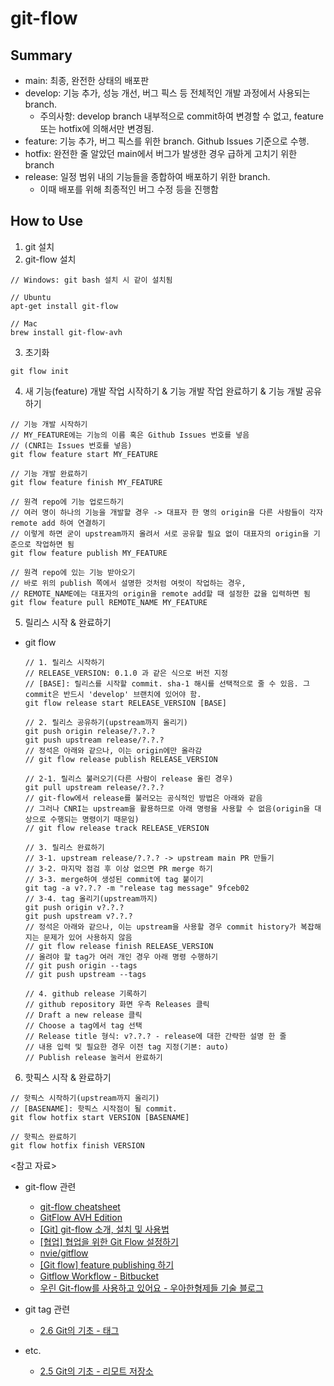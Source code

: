 # git-flow

## Summary

- main: 최종, 완전한 상태의 배포판
- develop: 기능 추가, 성능 개선, 버그 픽스 등 전체적인 개발 과정에서 사용되는 branch.
  - 주의사항: develop branch 내부적으로 commit하여 변경할 수 없고, feature 또는 hotfix에 의해서만 변경됨.
- feature: 기능 추가, 버그 픽스를 위한 branch. Github Issues 기준으로 수행.
- hotfix: 완전한 줄 알았던 main에서 버그가 발생한 경우 급하게 고치기 위한 branch
- release: 일정 범위 내의 기능들을 종합하여 배포하기 위한 branch.
  - 이때 배포를 위해 최종적인 버그 수정 등을 진행함

## How to Use

1. git 설치
2. git-flow 설치

```
// Windows: git bash 설치 시 같이 설치됨

// Ubuntu
apt-get install git-flow

// Mac
brew install git-flow-avh
```

3. 초기화

```
git flow init
```

4. 새 기능(feature) 개발 작업 시작하기 & 기능 개발 작업 완료하기 & 기능 개발 공유하기

```
// 기능 개발 시작하기
// MY_FEATURE에는 기능의 이름 혹은 Github Issues 번호를 넣음
// (CNRI는 Issues 번호를 넣음)
git flow feature start MY_FEATURE

// 기능 개발 완료하기
git flow feature finish MY_FEATURE

// 원격 repo에 기능 업로드하기
// 여러 명이 하나의 기능을 개발할 경우 -> 대표자 한 명의 origin을 다른 사람들이 각자 remote add 하여 연결하기
// 이렇게 하면 굳이 upstream까지 올려서 서로 공유할 필요 없이 대표자의 origin을 기준으로 작업하면 됨
git flow feature publish MY_FEATURE

// 원격 repo에 있는 기능 받아오기
// 바로 위의 publish 쪽에서 설명한 것처럼 여럿이 작업하는 경우,
// REMOTE_NAME에는 대표자의 origin을 remote add할 때 설정한 값을 입력하면 됨
git flow feature pull REMOTE_NAME MY_FEATURE
```

5. 릴리스 시작 & 완료하기

- git flow

  ```
  // 1. 릴리스 시작하기
  // RELEASE_VERSION: 0.1.0 과 같은 식으로 버전 지정
  // [BASE]: 릴리스를 시작할 commit. sha-1 해시를 선택적으로 줄 수 있음. 그 commit은 반드시 'develop' 브랜치에 있어야 함.
  git flow release start RELEASE_VERSION [BASE]

  // 2. 릴리스 공유하기(upstream까지 올리기)
  git push origin release/?.?.?
  git push upstream release/?.?.?
  // 정석은 아래와 같으나, 이는 origin에만 올라감
  // git flow release publish RELEASE_VERSION

  // 2-1. 릴리스 불러오기(다른 사람이 release 올린 경우)
  git pull upstream release/?.?.?
  // git-flow에서 release를 불러오는 공식적인 방법은 아래와 같음
  // 그러나 CNRI는 upstream을 활용하므로 아래 명령을 사용할 수 없음(origin을 대상으로 수행되는 명령이기 때문임)
  // git flow release track RELEASE_VERSION

  // 3. 릴리스 완료하기
  // 3-1. upstream release/?.?.? -> upstream main PR 만들기
  // 3-2. 마지막 점검 후 이상 없으면 PR merge 하기
  // 3-3. merge하여 생성된 commit에 tag 붙이기
  git tag -a v?.?.? -m "release tag message" 9fceb02
  // 3-4. tag 올리기(upstream까지)
  git push origin v?.?.?
  git push upstream v?.?.?
  // 정석은 아래와 같으나, 이는 upstream을 사용할 경우 commit history가 복잡해지는 문제가 있어 사용하지 않음
  // git flow release finish RELEASE_VERSION
  // 올려야 할 tag가 여러 개인 경우 아래 명령 수행하기
  // git push origin --tags
  // git push upstream --tags

  // 4. github release 기록하기
  // github repository 화면 우측 Releases 클릭
  // Draft a new release 클릭
  // Choose a tag에서 tag 선택
  // Release title 형식: v?.?.? - release에 대한 간략한 설명 한 줄
  // 내용 입력 및 필요한 경우 이전 tag 지정(기본: auto)
  // Publish release 눌러서 완료하기

  ```

6. 핫픽스 시작 & 완료하기

```
// 핫픽스 시작하기(upstream까지 올리기)
// [BASENAME]: 핫픽스 시작점이 될 commit.
git flow hotfix start VERSION [BASENAME]

// 핫픽스 완료하기
git flow hotfix finish VERSION
```

<참고 자료>

- git-flow 관련

  - [git-flow cheatsheet](https://danielkummer.github.io/git-flow-cheatsheet/index.ko_KR.html)
  - [GitFlow AVH Edition](https://git.logikum.hu/flow)
  - [[Git] git-flow 소개, 설치 및 사용법](https://hbase.tistory.com/60)
  - [[협업] 협업을 위한 Git Flow 설정하기](https://overcome-the-limits.tistory.com/7)
  - [nvie/gitflow](https://github.com/nvie/gitflow/wiki/Windows)
  - [[Git flow] feature publishing 하기](https://yujuwon.tistory.com/entry/Git-flow-feature-publishing-%ED%95%98%EA%B8%B0)
  - [Gitflow Workflow - Bitbucket](https://www.atlassian.com/git/tutorials/comparing-workflows/gitflow-workflow)
  - [우린 Git-flow를 사용하고 있어요 - 우아한형제들 기술 블로그](https://techblog.woowahan.com/2553/)

- git tag 관련

  - [2.6 Git의 기초 - 태그](https://git-scm.com/book/ko/v2/Git%EC%9D%98-%EA%B8%B0%EC%B4%88-%ED%83%9C%EA%B7%B8)

- etc.
  - [2.5 Git의 기초 - 리모트 저장소](https://git-scm.com/book/ko/v2/Git%EC%9D%98-%EA%B8%B0%EC%B4%88-%EB%A6%AC%EB%AA%A8%ED%8A%B8-%EC%A0%80%EC%9E%A5%EC%86%8C)
